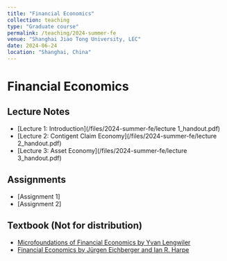 ```yaml
---
title: "Financial Economics"
collection: teaching
type: "Graduate course"
permalink: /teaching/2024-summer-fe
venue: "Shanghai Jiao Tong University, LEC"
date: 2024-06-24
location: "Shanghai, China"
---
```


Financial Economics
====

Lecture Notes
-----
* [Lecture 1: Introduction](/files/2024-summer-fe/lecture 1_handout.pdf)
* [Lecture 2: Contigent Claim Economy](/files/2024-summer-fe/lecture 2_handout.pdf)
* [Lecture 3: Asset Economy](/files/2024-summer-fe/lecture 3_handout.pdf)

Assignments
-----
* [Assignment 1]
* [Assignment 2]


Textbook (Not for distribution)
-----
* [Microfoundations of Financial Economics by Yvan Lengwiler](/files/2024-summer-fe/Lengwiler-Microfoundations.pdf)
* [Financial Economics by Jürgen Eichberger and Ian R. Harpe](/files/2024-summer-fe/Eichberger_Harpe_FinancialEconomics.pdf)
